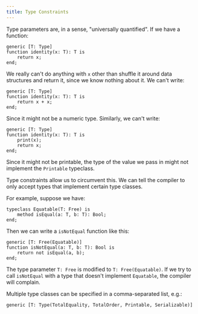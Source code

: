 ```yaml
---
title: Type Constraints
---
```


Type parameters are, in a sense, "universally quantified". If we have a function:

```austral
generic [T: Type]
function identity(x: T): T is
    return x;
end;
```

We really can't do anything with `x` other than shuffle it around data
structures and return it, since we know nothing about it. We can't write:

```austral
generic [T: Type]
function identity(x: T): T is
    return x + x;
end;
```

Since it might not be a numeric type. Similarly, we can't write:

```austral
generic [T: Type]
function identity(x: T): T is
    print(x);
    return x;
end;
```

Since it might not be printable, the type of the value we pass in might not
implement the `Printable` typeclass.

Type constraints allow us to circumvent this. We can tell the compiler to only
accept types that implement certain type classes.

For example, suppose we have:

```
typeclass Equatable(T: Free) is
    method isEqual(a: T, b: T): Bool;
end;
```

Then we can write a `isNotEqual` function like this:

```austral
generic [T: Free(Equatable)]
function isNotEqual(a: T, b: T): Bool is
    return not isEqual(a, b);
end;
```

The type parameter `T: Free` is modified to `T: Free(Equatable)`. If we try to
call `isNotEqual` with a type that doesn't implement `Equatable`, the compiler
will complain.

Multiple type classes can be specified in a comma-separated list, e.g.:

```
generic [T: Type(TotalEquality, TotalOrder, Printable, Serializable)]
```
